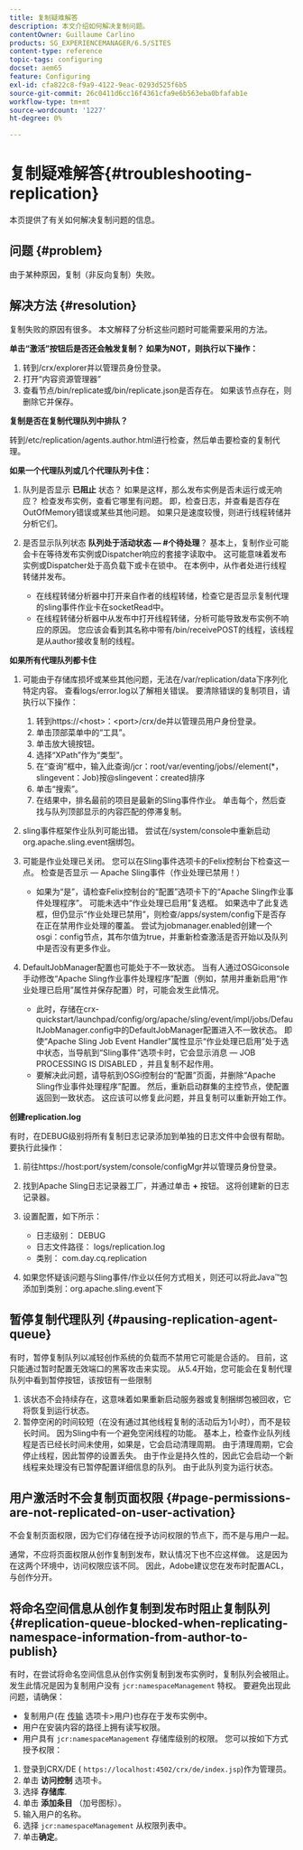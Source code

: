 ```yaml
---
title: 复制疑难解答
description: 本文介绍如何解决复制问题。
contentOwner: Guillaume Carlino
products: SG_EXPERIENCEMANAGER/6.5/SITES
content-type: reference
topic-tags: configuring
docset: aem65
feature: Configuring
exl-id: cfa822c8-f9a9-4122-9eac-0293d525f6b5
source-git-commit: 26c0411d6cc16f4361cfa9e6b563eba0bfafab1e
workflow-type: tm+mt
source-wordcount: '1227'
ht-degree: 0%

---
```


# 复制疑难解答{#troubleshooting-replication}

本页提供了有关如何解决复制问题的信息。

## 问题 {#problem}

由于某种原因，复制（非反向复制）失败。

## 解决方法 {#resolution}

复制失败的原因有很多。 本文解释了分析这些问题时可能需要采用的方法。

**单击“激活”按钮后是否还会触发复制？ 如果为NOT，则执行以下操作：**

1. 转到/crx/explorer并以管理员身份登录。
1. 打开“内容资源管理器”
1. 查看节点/bin/replicate或/bin/replicate.json是否存在。 如果该节点存在，则删除它并保存。

**复制是否在复制代理队列中排队？**

转到/etc/replication/agents.author.html进行检查，然后单击要检查的复制代理。

**如果一个代理队列或几个代理队列卡住：**

1. 队列是否显示 **已阻止** 状态？ 如果是这样，那么发布实例是否未运行或无响应？ 检查发布实例，查看它哪里有问题。 即，检查日志，并查看是否存在OutOfMemory错误或某些其他问题。 如果只是速度较慢，则进行线程转储并分析它们。
1. 是否显示队列状态 **队列处于活动状态 — #个待处理**？ 基本上，复制作业可能会卡在等待发布实例或Dispatcher响应的套接字读取中。 这可能意味着发布实例或Dispatcher处于高负载下或卡在锁中。 在本例中，从作者处进行线程转储并发布。

   * 在线程转储分析器中打开来自作者的线程转储，检查它是否显示复制代理的sling事件作业卡在socketRead中。
   * 在线程转储分析器中从发布中打开线程转储，分析可能导致发布实例不响应的原因。 您应该会看到其名称中带有/bin/receivePOST的线程，该线程是从author接收复制的线程。

**如果所有代理队列都卡住**

1. 可能由于存储库损坏或某些其他问题，无法在/var/replication/data下序列化特定内容。 查看logs/error.log以了解相关错误。 要清除错误的复制项目，请执行以下操作：

   1. 转到https://&lt;host>：&lt;port>/crx/de并以管理员用户身份登录。
   1. 单击顶部菜单中的“工具”。
   1. 单击放大镜按钮。
   1. 选择“XPath”作为“类型”。
   1. 在“查询”框中，输入此查询/jcr：root/var/eventing/jobs//element(&#42;，slingevent：Job)按@slingevent：created排序
   1. 单击“搜索”。
   1. 在结果中，排名最前的项目是最新的Sling事件作业。 单击每个，然后查找与队列顶部显示的内容匹配的停滞复制。

1. sling事件框架作业队列可能出错。 尝试在/system/console中重新启动org.apache.sling.event捆绑包。
1. 可能是作业处理已关闭。 您可以在Sling事件选项卡的Felix控制台下检查这一点。 检查是否显示 — Apache Sling事件（作业处理已禁用！）

   * 如果为“是”，请检查Felix控制台的“配置”选项卡下的“Apache Sling作业事件处理程序”。 可能未选中“作业处理已启用”复选框。 如果选中了此复选框，但仍显示“作业处理已禁用”，则检查/apps/system/config下是否存在正在禁用作业处理的覆盖。 尝试为jobmanager.enabled创建一个osgi：config节点，其布尔值为true，并重新检查激活是否开始以及队列中是否没有更多作业。

1. DefaultJobManager配置也可能处于不一致状态。 当有人通过OSGiconsole手动修改“Apache Sling作业事件处理程序”配置（例如，禁用并重新启用“作业处理已启用”属性并保存配置）时，可能会发生此情况。

   * 此时，存储在crx-quickstart/launchpad/config/org/apache/sling/event/impl/jobs/DefaultJobManager.config中的DefaultJobManager配置进入不一致状态。 即使“Apache Sling Job Event Handler”属性显示“作业处理已启用”处于选中状态，当导航到“Sling事件”选项卡时，它会显示消息 — JOB PROCESSING IS DISABLED ，并且复制不起作用。
   * 要解决此问题，请导航到OSGi控制台的“配置”页面，并删除“Apache Sling作业事件处理程序”配置。 然后，重新启动群集的主控节点，使配置返回到一致状态。 这应该可以修复此问题，并且复制可以重新开始工作。

**创建replication.log**

有时，在DEBUG级别将所有复制日志记录添加到单独的日志文件中会很有帮助。 要执行此操作：

1. 前往https://host:port/system/console/configMgr并以管理员身份登录。
1. 找到Apache Sling日志记录器工厂，并通过单击 **+** 按钮。 这将创建新的日志记录器。
1. 设置配置，如下所示：

   * 日志级别： DEBUG
   * 日志文件路径： logs/replication.log
   * 类别： com.day.cq.replication

1. 如果您怀疑该问题与Sling事件/作业以任何方式相关，则还可以将此Java™包添加到类别：org.apache.sling.event下

## 暂停复制代理队列  {#pausing-replication-agent-queue}

有时，暂停复制队列以减轻创作系统的负载而不禁用它可能是合适的。 目前，这只能通过暂时配置无效端口的黑客攻击来实现。 从5.4开始，您可能会在复制代理队列中看到暂停按钮，该按钮有一些限制

1. 该状态不会持续存在，这意味着如果重新启动服务器或复制捆绑包被回收，它将恢复到运行状态。
1. 暂停空闲的时间较短（在没有通过其他线程复制的活动后为1小时），而不是较长时间。 因为Sling中有一个避免空闲线程的功能。 基本上，检查作业队列线程是否已经长时间未使用，如果是，它会启动清理周期。 由于清理周期，它会停止线程，因此暂停的设置丢失。 由于作业是持久性的，因此它会启动一个新线程来处理没有已暂停配置详细信息的队列。 由于此队列变为运行状态。

## 用户激活时不会复制页面权限 {#page-permissions-are-not-replicated-on-user-activation}

不会复制页面权限，因为它们存储在授予访问权限的节点下，而不是与用户一起。

通常，不应将页面权限从创作复制到发布，默认情况下也不应这样做。 这是因为在这两个环境中，访问权限应该不同。 因此，Adobe建议您在发布时配置ACL，与创作分开。

## 将命名空间信息从创作复制到发布时阻止复制队列 {#replication-queue-blocked-when-replicating-namespace-information-from-author-to-publish}

有时，在尝试将命名空间信息从创作实例复制到发布实例时，复制队列会被阻止。 发生此情况是因为复制用户没有 `jcr:namespaceManagement` 特权。 要避免出现此问题，请确保：

* 复制用户(在 [传输](/help/sites-deploying/replication.md#replication-agents-configuration-parameters) 选项卡>用户)也存在于发布实例中。
* 用户在安装内容的路径上拥有读写权限。
* 用户具有 `jcr:namespaceManagement` 存储库级别的权限。 您可以按如下方式授予权限：

1. 登录到CRX/DE ( `https://localhost:4502/crx/de/index.jsp`)作为管理员。
1. 单击 **访问控制** 选项卡。
1. 选择 **存储库**.
1. 单击 **添加条目** （加号图标）。
1. 输入用户的名称。
1. 选择 `jcr:namespaceManagement` 从权限列表中。
1. 单击&#x200B;**确定**。
